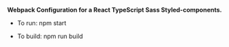 **Webpack Configuration for a React TypeScript Sass Styled-components.**

- To run: npm start

- To build: npm run build
